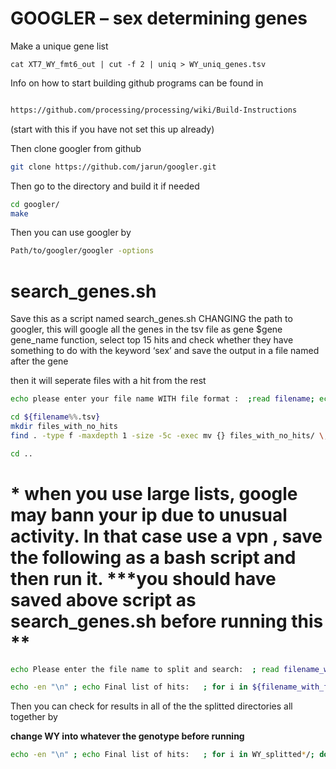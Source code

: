 # GOOGLER – sex determining genes

Make a unique gene list

```
cat XT7_WY_fmt6_out | cut -f 2 | uniq > WY_uniq_genes.tsv
```

Info on how to start building github programs can be found in

```bash

https://github.com/processing/processing/wiki/Build-Instructions
```
(start with this if you have not set this up already)

Then clone googler from github

```bash
git clone https://github.com/jarun/googler.git
```

Then go to the directory and build it if needed

```bash
cd googler/
make
```

Then you can use googler by

```bash
Path/to/googler/googler -options
```
# search_genes.sh
Save this as a script named search_genes.sh CHANGING the path to googler,
this will google all the genes in the tsv file as gene $gene gene_name function, select top 15 hits and check whether they have something to do with the keyword ‘sex’ and save the output in a file named after the gene

then it will seperate files with a hit from the rest


```bash
echo please enter your file name WITH file format :  ;read filename; echo your search results are in $filename; mkdir ${filename%%.tsv}; for gene in $(cat $filename); do echo "\n"| ../googler/googler -n 15 $gene gene function | grep 'sex'>${filename%%.tsv}/$gene ; echo checked $gene; done

cd ${filename%%.tsv}
mkdir files_with_no_hits
find . -type f -maxdepth 1 -size -5c -exec mv {} files_with_no_hits/ \;

cd ..
```

# * when you use large lists, google may bann your ip due to unusual activity. In that case use a vpn , save the following as a bash script and then run it. ***you should have saved above script as search_genes.sh before running this **


```bash
echo Please enter the file name to split and search:  ; read filename_with_format ; echo splitting and searching $filename_with_format; echo all files with hits will be collected in XXX_all_hits;echo -en "\n";echo output files will be stored in directories begining with ${filename_with_format%%_uniq_genes.tsv} ;echo -en "\n" ; split -l100 $filename_with_format ${filename_with_format%%_uniq_genes.tsv}_splitted_ ; for i in ${filename_with_format%%_uniq_genes.tsv}_splitted*; do mv $i $i.tsv;done ; for i in ${filename_with_format%%_uniq_genes.tsv}_splitted_*.tsv; do echo $i|bash search_genes.sh;sleep 5; done 

echo -en "\n" ; echo Final list of hits:   ; for i in ${filename_with_format%%_uniq_genes.tsv}_splitted*/; do cd $i; ls -p | grep -v / ;cd ..; done;echo -en "\n"; echo These are all the files with hits ; echo files without hits are in directories labelled no_hits ; echo if no files are listed there were no hits; echo -en "\n"
```

Then you can check for results in all of the the splitted directories all together by

**change WY into whatever the genotype before running**

```bash
echo -en "\n" ; echo Final list of hits:   ; for i in WY_splitted*/; do cd $i; ls -p | grep -v / ;cd ..; done;echo -en "\n"; echo These are all the files with hits ; echo files without hits are in directories labelled no_hits; echo -en "\n"
```
